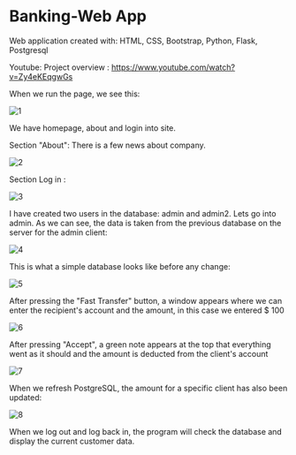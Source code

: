 # Banking-Web App
Web application created with:
HTML, CSS, Bootstrap, Python, Flask, Postgresql

Youtube: Project overview : https://www.youtube.com/watch?v=Zy4eKEqgwGs

When we run the page, we see this:

![1](https://user-images.githubusercontent.com/114942472/202913824-f61474d7-8412-4815-a974-ba47e5e7fadd.jpg)

We have homepage, about and login into site.

Section "About":
There is a few news about company.

![2](https://user-images.githubusercontent.com/114942472/202913898-84709a04-f3a2-4389-a0c6-9a2f9647c8f0.jpg)


Section Log in :

![3](https://user-images.githubusercontent.com/114942472/202913941-890b4d80-2130-492f-80b9-28d4380bfd56.jpg)


I have created two users in the database:
admin and admin2.
Lets go into admin.
As we can see, the data is taken from the previous database on the server for the admin client:

![4](https://user-images.githubusercontent.com/114942472/202913990-e9b34119-4414-44a7-9216-d39f1f55792a.jpg)


This is what a simple database looks like before any change:


![5](https://user-images.githubusercontent.com/114942472/202914243-12f40e64-f5ae-4883-b11b-a12bc3e8973e.jpg)


After pressing the "Fast Transfer" button, a window appears where we can enter the recipient's account and the amount, in this case we entered $ 100


![6](https://user-images.githubusercontent.com/114942472/202914392-632f42bb-1388-483a-a72a-2cd484932837.jpg)



After pressing "Accept", a green note appears at the top that everything went as it should and the amount is deducted from the client's account


![7](https://user-images.githubusercontent.com/114942472/202914456-002b9b32-6ca7-4d16-b6b4-b62471f4159a.jpg)


When we refresh PostgreSQL, the amount for a specific client has also been updated:



![8](https://user-images.githubusercontent.com/114942472/202914505-0fc32507-2f56-4887-8696-14d10f95e089.jpg)



When we log out and log back in, the program will check the database and display the current customer data.


